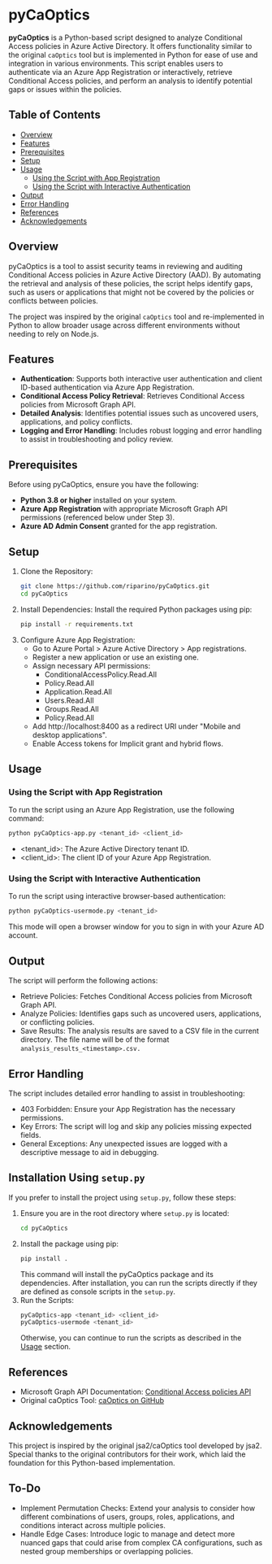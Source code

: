 # pyCaOptics

**pyCaOptics** is a Python-based script designed to analyze Conditional Access policies in Azure Active Directory. It offers functionality similar to the original `caOptics` tool but is implemented in Python for ease of use and integration in various environments. This script enables users to authenticate via an Azure App Registration or interactively, retrieve Conditional Access policies, and perform an analysis to identify potential gaps or issues within the policies.

## Table of Contents
- [Overview](#overview)
- [Features](#features)
- [Prerequisites](#prerequisites)
- [Setup](#setup)
- [Usage](#usage)
  - [Using the Script with App Registration](#using-the-script-with-app-registration)
  - [Using the Script with Interactive Authentication](#using-the-script-with-interactive-authentication)
- [Output](#output)
- [Error Handling](#error-handling)
- [References](#references)
- [Acknowledgements](#acknowledgements)

## Overview
pyCaOptics is a tool to assist security teams in reviewing and auditing Conditional Access policies in Azure Active Directory (AAD). By automating the retrieval and analysis of these policies, the script helps identify gaps, such as users or applications that might not be covered by the policies or conflicts between policies. 

The project was inspired by the original `caOptics` tool and re-implemented in Python to allow broader usage across different environments without needing to rely on Node.js.

## Features
- **Authentication**: Supports both interactive user authentication and client ID-based authentication via Azure App Registration.
- **Conditional Access Policy Retrieval**: Retrieves Conditional Access policies from Microsoft Graph API.
- **Detailed Analysis**: Identifies potential issues such as uncovered users, applications, and policy conflicts.
- **Logging and Error Handling**: Includes robust logging and error handling to assist in troubleshooting and policy review.

## Prerequisites

Before using pyCaOptics, ensure you have the following:

- **Python 3.8 or higher** installed on your system.
- **Azure App Registration** with appropriate Microsoft Graph API permissions (referenced below under Step 3).
- **Azure AD Admin Consent** granted for the app registration.

## Setup

1. Clone the Repository:
   ```sh
   git clone https://github.com/riparino/pyCaOptics.git
   cd pyCaOptics
   ```
2. Install Dependencies: Install the required Python packages using pip:
   ```sh
   pip install -r requirements.txt
   ```
3. Configure Azure App Registration:
    - Go to Azure Portal > Azure Active Directory > App registrations.
    - Register a new application or use an existing one.
    - Assign necessary API permissions:
        - ConditionalAccessPolicy.Read.All
        - Policy.Read.All
        - Application.Read.All
        - Users.Read.All
        - Groups.Read.All
        - Policy.Read.All
    - Add http://localhost:8400 as a redirect URI under "Mobile and desktop applications".
    - Enable Access tokens for Implicit grant and hybrid flows.

## Usage
### Using the Script with App Registration
To run the script using an Azure App Registration, use the following command:
   ```sh
   python pyCaOptics-app.py <tenant_id> <client_id>
   ```
- <tenant_id>: The Azure Active Directory tenant ID.
- <client_id>: The client ID of your Azure App Registration.

### Using the Script with Interactive Authentication
To run the script using interactive browser-based authentication:
   ```sh
   python pyCaOptics-usermode.py <tenant_id>
   ```
This mode will open a browser window for you to sign in with your Azure AD account.

## Output
The script will perform the following actions:

- Retrieve Policies: Fetches Conditional Access policies from Microsoft Graph API.
- Analyze Policies: Identifies gaps such as uncovered users, applications, or conflicting policies.
- Save Results: The analysis results are saved to a CSV file in the current directory. The file name will be of the format `analysis_results_<timestamp>.csv.`

## Error Handling
The script includes detailed error handling to assist in troubleshooting:
- 403 Forbidden: Ensure your App Registration has the necessary permissions.
- Key Errors: The script will log and skip any policies missing expected fields.
- General Exceptions: Any unexpected issues are logged with a descriptive message to aid in debugging.

## Installation Using `setup.py`
If you prefer to install the project using `setup.py`, follow these steps:
1. Ensure you are in the root directory where `setup.py` is located:
   ```sh
   cd pyCaOptics
   ```
2. Install the package using pip:
   ```sh
   pip install .
   ```
   This command will install the pyCaOptics package and its dependencies. After installation, you can run the scripts directly if they are defined as console scripts in the `setup.py`.
3. Run the Scripts:
    ```sh
    pyCaOptics-app <tenant_id> <client_id>
    pyCaOptics-usermode <tenant_id>
    ```
    Otherwise, you can continue to run the scripts as described in the [Usage](#usage) section.

## References
- Microsoft Graph API Documentation: [Conditional Access policies API](https://docs.microsoft.com/en-us/graph/api/conditionalaccessroot-list-policies?view=graph-rest-1.0&tabs=http)
- Original caOptics Tool: [caOptics on GitHub](https://github.com/jsa2/caOptics)

## Acknowledgements
This project is inspired by the original jsa2/caOptics tool developed by jsa2. Special thanks to the original contributors for their work, which laid the foundation for this Python-based implementation.

## To-Do
- Implement Permutation Checks: Extend your analysis to consider how different combinations of users, groups, roles, applications, and conditions interact across multiple policies.
- Handle Edge Cases: Introduce logic to manage and detect more nuanced gaps that could arise from complex CA configurations, such as nested group memberships or overlapping policies.
